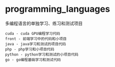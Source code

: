 # programming_languages
多编程语言的单独学习、练习和测试项目

    cuda - cuda GPU编程学习代码
    front - 前端学习中的代码和小项目
    java - java学习和测试的项目代码
    php - php学习和小项目代码
    python - python学习和测试的小项目代码
    go - go编程基础学习和测试代码
